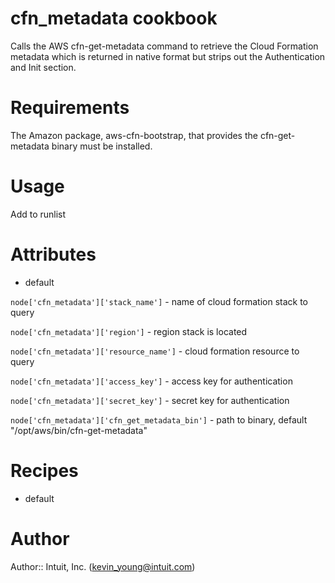 # cfn_metadata cookbook
Calls the AWS cfn-get-metadata command to retrieve the Cloud Formation metadata which is returned in native format but strips out the Authentication and Init section.

# Requirements
The Amazon package, aws-cfn-bootstrap, that provides the cfn-get-metadata binary must be installed.

# Usage
Add to runlist

# Attributes
* default

`node['cfn_metadata']['stack_name']`    - name of cloud formation stack to query

`node['cfn_metadata']['region']`        - region stack is located

`node['cfn_metadata']['resource_name']` - cloud formation resource to query 

`node['cfn_metadata']['access_key']`    - access key for authentication

`node['cfn_metadata']['secret_key']`   - secret key for authentication 

`node['cfn_metadata']['cfn_get_metadata_bin']`  - path to binary, default "/opt/aws/bin/cfn-get-metadata"

# Recipes
* default

# Author

Author:: Intuit, Inc. (<kevin_young@intuit.com>)
